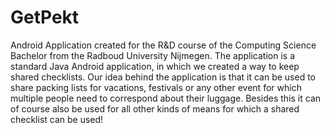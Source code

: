 # GetPekt

Android Application created for the R&D course of the Computing Science Bachelor from the Radboud University Nijmegen.
The application is a standard Java Android application, in which we created a way to keep shared checklists.
Our idea behind the application is that it can be used to share packing lists for vacations, festivals or any other event for which multiple people need to correspond about their luggage.
Besides this it can of course also be used for all other kinds of means for which a shared checklist can be used!

